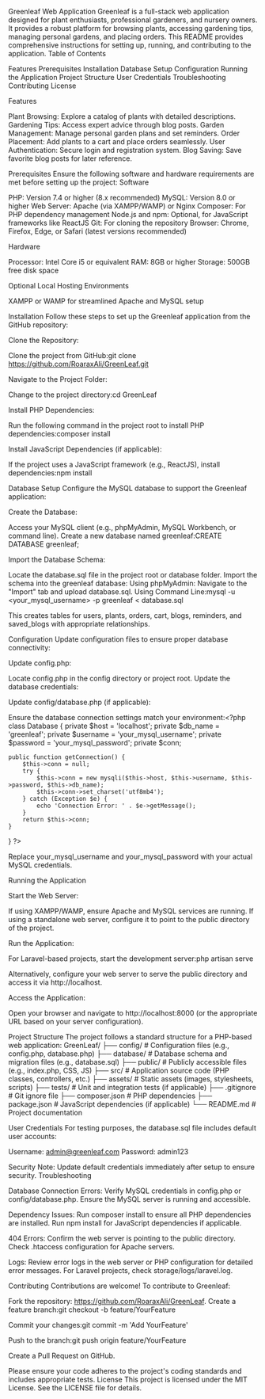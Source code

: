 Greenleaf Web Application
Greenleaf is a full-stack web application designed for plant enthusiasts, professional gardeners, and nursery owners. It provides a robust platform for browsing plants, accessing gardening tips, managing personal gardens, and placing orders. This README provides comprehensive instructions for setting up, running, and contributing to the application.
Table of Contents

Features
Prerequisites
Installation
Database Setup
Configuration
Running the Application
Project Structure
User Credentials
Troubleshooting
Contributing
License

Features

Plant Browsing: Explore a catalog of plants with detailed descriptions.
Gardening Tips: Access expert advice through blog posts.
Garden Management: Manage personal garden plans and set reminders.
Order Placement: Add plants to a cart and place orders seamlessly.
User Authentication: Secure login and registration system.
Blog Saving: Save favorite blog posts for later reference.

Prerequisites
Ensure the following software and hardware requirements are met before setting up the project:
Software

PHP: Version 7.4 or higher (8.x recommended)
MySQL: Version 8.0 or higher
Web Server: Apache (via XAMPP/WAMP) or Nginx
Composer: For PHP dependency management
Node.js and npm: Optional, for JavaScript frameworks like ReactJS
Git: For cloning the repository
Browser: Chrome, Firefox, Edge, or Safari (latest versions recommended)

Hardware

Processor: Intel Core i5 or equivalent
RAM: 8GB or higher
Storage: 500GB free disk space

Optional Local Hosting Environments

XAMPP or WAMP for streamlined Apache and MySQL setup

Installation
Follow these steps to set up the Greenleaf application from the GitHub repository:

Clone the Repository:

Clone the project from GitHub:git clone https://github.com/RoaraxAli/GreenLeaf.git




Navigate to the Project Folder:

Change to the project directory:cd GreenLeaf




Install PHP Dependencies:

Run the following command in the project root to install PHP dependencies:composer install




Install JavaScript Dependencies (if applicable):

If the project uses a JavaScript framework (e.g., ReactJS), install dependencies:npm install





Database Setup
Configure the MySQL database to support the Greenleaf application:

Create the Database:

Access your MySQL client (e.g., phpMyAdmin, MySQL Workbench, or command line).
Create a new database named greenleaf:CREATE DATABASE greenleaf;




Import the Database Schema:

Locate the database.sql file in the project root or database folder.
Import the schema into the greenleaf database:
Using phpMyAdmin: Navigate to the "Import" tab and upload database.sql.
Using Command Line:mysql -u <your_mysql_username> -p greenleaf < database.sql




This creates tables for users, plants, orders, cart, blogs, reminders, and saved_blogs with appropriate relationships.



Configuration
Update configuration files to ensure proper database connectivity:

Update config.php:

Locate config.php in the config directory or project root.
Update the database credentials:<?php
define('DB_HOST', 'localhost');
define('DB_USER', 'your_mysql_username');
define('DB_PASS', 'your_mysql_password');
define('DB_NAME', 'greenleaf');
?>




Update config/database.php (if applicable):

Ensure the database connection settings match your environment:<?php
class Database {
    private $host = 'localhost';
    private $db_name = 'greenleaf';
    private $username = 'your_mysql_username';
    private $password = 'your_mysql_password';
    private $conn;

    public function getConnection() {
        $this->conn = null;
        try {
            $this->conn = new mysqli($this->host, $this->username, $this->password, $this->db_name);
            $this->conn->set_charset('utf8mb4');
        } catch (Exception $e) {
            echo 'Connection Error: ' . $e->getMessage();
        }
        return $this->conn;
    }
}
?>


Replace your_mysql_username and your_mysql_password with your actual MySQL credentials.



Running the Application

Start the Web Server:

If using XAMPP/WAMP, ensure Apache and MySQL services are running.
If using a standalone web server, configure it to point to the public directory of the project.


Run the Application:

For Laravel-based projects, start the development server:php artisan serve


Alternatively, configure your web server to serve the public directory and access it via http://localhost.


Access the Application:

Open your browser and navigate to http://localhost:8000 (or the appropriate URL based on your server configuration).



Project Structure
The project follows a standard structure for a PHP-based web application:
GreenLeaf/
├── config/                # Configuration files (e.g., config.php, database.php)
├── database/              # Database schema and migration files (e.g., database.sql)
├── public/                # Publicly accessible files (e.g., index.php, CSS, JS)
├── src/                   # Application source code (PHP classes, controllers, etc.)
├── assets/                # Static assets (images, stylesheets, scripts)
├── tests/                 # Unit and integration tests (if applicable)
├── .gitignore             # Git ignore file
├── composer.json          # PHP dependencies
├── package.json           # JavaScript dependencies (if applicable)
└── README.md              # Project documentation

User Credentials
For testing purposes, the database.sql file includes default user accounts:

Username: admin@greenleaf.com
Password: admin123

Security Note: Update default credentials immediately after setup to ensure security.
Troubleshooting

Database Connection Errors:
Verify MySQL credentials in config.php or config/database.php.
Ensure the MySQL server is running and accessible.


Dependency Issues:
Run composer install to ensure all PHP dependencies are installed.
Run npm install for JavaScript dependencies if applicable.


404 Errors:
Confirm the web server is pointing to the public directory.
Check .htaccess configuration for Apache servers.


Logs:
Review error logs in the web server or PHP configuration for detailed error messages.
For Laravel projects, check storage/logs/laravel.log.



Contributing
Contributions are welcome! To contribute to Greenleaf:

Fork the repository: https://github.com/RoaraxAli/GreenLeaf.
Create a feature branch:git checkout -b feature/YourFeature


Commit your changes:git commit -m 'Add YourFeature'


Push to the branch:git push origin feature/YourFeature


Create a Pull Request on GitHub.

Please ensure your code adheres to the project's coding standards and includes appropriate tests.
License
This project is licensed under the MIT License. See the LICENSE file for details.
